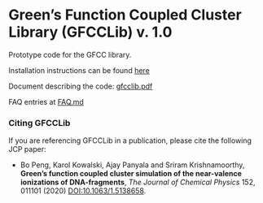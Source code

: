 # Green’s Function Coupled Cluster Library (GFCCLib) v. 1.0

Prototype code for the GFCC library.

Installation instructions can be found [here](docs/install.md)

Document describing the code: [gfcclib.pdf](https://github.com/spec-org/gfcc/raw/master/docs/gfcclib.pdf)

FAQ entries at [FAQ.md](docs/FAQ.md)

### Citing GFCCLib
If you are referencing GFCCLib in a publication, please cite the following JCP paper:

* Bo Peng, Karol Kowalski, Ajay Panyala and Sriram Krishnamoorthy,
   **Green’s function coupled cluster simulation of the near-valence ionizations of DNA-fragments**,
 *The Journal of Chemical Physics* 152, 011101 (2020) [DOI:10.1063/1.5138658](https://doi.org/10.1063/1.5138658).

